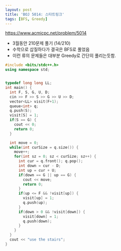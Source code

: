 ```yaml
---
layout: post
title: 'BOJ 5014: 스타트링크'
tags: [BFS, Greedy]
---
```


<https://www.acmicpc.net/problem/5014>

- 3월동안 210문제 풀기 (14/210)
- 수학으로 삽질하다가 결국은 BFS로 풀었음
- 이런 류의 문제들은 대부분 Greedy로 간단히 풀리는듯함.

```c++
#include <bits/stdc++.h>
using namespace std;


typedef long long LL;
int main() {
  int F, S, G, U, D;
  cin >> F >> S >> G >> U >> D;
  vector<LL> visit(F+1);
  queue<int> q;
  q.push(S);
  visit[S] = 1;
  if(S == G) {
    cout << 0;
    return 0;
  }

  int move = 0;
  while(int curSize = q.size()) {
    move++;
    for(int sz = 0; sz < curSize; sz++) {
      int cur = q.front(); q.pop();
      int down = cur - D;
      int up = cur + U;
      if(down == G || up == G) {
        cout << move;
        return 0;
      }
      if(up <= F && !visit[up]) {
        visit[up] = 1;
        q.push(up);
      }
      if(down > 0 && !visit[down]) {
        visit[down] = 1;
        q.push(down);
      }
    }
  }
  cout << "use the stairs";
}
```